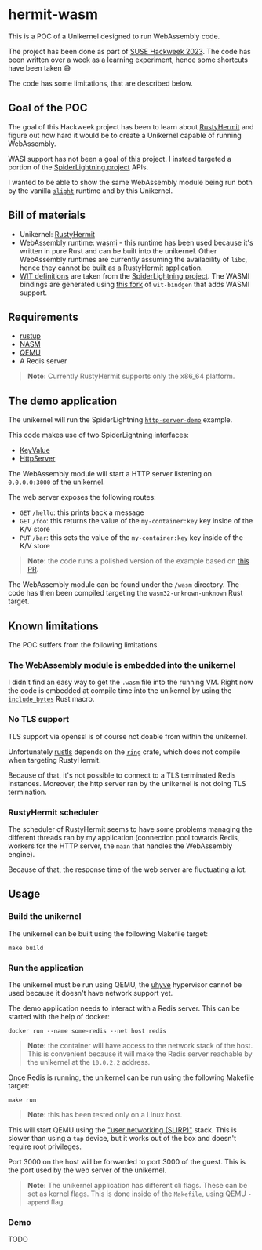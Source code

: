 # hermit-wasm

This is a POC of a Unikernel designed to run WebAssembly code.

The project has been done as part of [SUSE Hackweek 2023](https://hackweek.opensuse.org/22/projects/build-a-unikernel-that-runs-webassembly).
The code has been written over a week as a learning experiment, hence some
shortcuts have been taken 😅

The code has some limitations, that are described below.

## Goal of the POC

The goal of this Hackweek project has been to learn about
[RustyHermit](https://github.com/hermitcore/rusty-hermit) and figure
out how hard it would be to create a Unikernel capable of running WebAssembly.

WASI support has not been a goal of this project. I instead targeted a portion
of the [SpiderLightning project](https://github.com/deislabs/spiderlightning)
APIs.

I wanted to be able to show the same WebAssembly module being run both
by the vanilla [`slight`](https://github.com/deislabs/spiderlightning#getting-started)
runtime and by this Unikernel.

## Bill of materials

* Unikernel: [RustyHermit](https://github.com/hermitcore/rusty-hermit)
* WebAssembly runtime: [wasmi](https://crates.io/crates/wasmi) - this runtime has
  been used because it's written in pure Rust and can be built into the unikernel.
  Other WebAssembly runtimes are currently assuming the availability of `libc`, hence
  they cannot be built as a RustyHermit application.
* [WIT definitions](https://github.com/WebAssembly/component-model/blob/main/design/mvp/WIT.md)
  are taken from the [SpiderLightning project](https://github.com/deislabs/spiderlightning).
  The WASMI bindings are generated using [this fork](https://github.com/flavio/wit-bindgen/tree/wasmi)
  of `wit-bindgen` that adds WASMI support.

## Requirements

* [rustup](https://www.rust-lang.org/tools/install)
* [NASM](https://nasm.us/)
* [QEMU](https://www.qemu.org/)
* A Redis server

> **Note:** Currently RustyHermit supports only the x86_64 platform.

## The demo application

The unikernel will run the SpiderLightning [`http-server-demo`](https://github.com/deislabs/spiderlightning/tree/main/examples/http-server-demo) example.

This code makes use of two SpiderLightning interfaces:
  * [KeyValue](https://github.com/deislabs/spiderlightning/blob/main/wit/keyvalue.wit)
  * [HttpServer](https://github.com/deislabs/spiderlightning/blob/main/wit/http-server.wit)

The WebAssembly module will start a HTTP server listening on `0.0.0.0:3000` of
the unikernel.

The web server exposes the following routes:

* `GET` `/hello`: this prints back a message
* `GET` `/foo`: this returns the value of the `my-container:key` key inside of the K/V store
* `PUT` `/bar`: this sets the value of the `my-container:key` key inside of the K/V store

> **Note:** the code runs a polished version of the example based on [this PR](https://github.com/deislabs/spiderlightning/pull/318).

The WebAssembly module can be found under the `/wasm` directory. The code has
then been compiled targeting the `wasm32-unknown-unknown` Rust target.

## Known limitations

The POC suffers from the following limitations.

### The WebAssembly module is embedded into the unikernel

I didn't find an easy way to get the `.wasm` file into the running VM.
Right now the code is embedded at compile time into the unikernel by using the
[`include_bytes`](https://doc.rust-lang.org/std/macro.include_bytes.html)
Rust macro.

### No TLS support

TLS support via openssl is of course not doable from within the unikernel. 

Unfortunately [rustls](https://github.com/rustls/rustls) depends on the
[`ring`](https://crates.io/crates/ring) crate, which does not compile when
targeting RustyHermit.

Because of that, it's not possible to connect to a TLS terminated Redis instances.
Moreover, the http server ran by the unikernel is not doing TLS termination.

### RustyHermit scheduler

The scheduler of RustyHermit seems to have some problems managing the different
threads ran by my application (connection pool towards Redis, workers for the
HTTP server, the `main` that handles the WebAssembly engine).

Because of that, the response time of the web server are fluctuating a lot.

## Usage

### Build the unikernel

The unikernel can be built using the following Makefile target:

```
make build
```

### Run the application

The unikernel must be run using QEMU, the
[uhyve](https://github.com/hermitcore/uhyve)
hypervisor cannot be used because it doesn't have network support yet.

The demo application needs to interact with a Redis server. This can be
started with the help of docker:

```console
docker run --name some-redis --net host redis
```

> **Note:** the container will have access to the network stack of the
> host. This is convenient because it will make the Redis server
> reachable by the unikernel at the `10.0.2.2` address.

Once Redis is running, the unikernel can be run using the following
Makefile target:

```console
make run
```

> **Note:** this has been tested only on a Linux host.

This will start QEMU using the ["user networking (SLIRP)"](https://wiki.qemu.org/Documentation/Networking#User_Networking_.28SLIRP.29)
stack. This is slower than using a `tap` device, but it works out of the box
and doesn't require root privileges.

Port 3000 on the host will be forwarded to port 3000 of the guest. This is the
port used by the web server of the unikernel.

> **Note:** The unikernel application has different cli flags. These can be set as kernel flags.
This is done inside of the `Makefile`, using QEMU `-append` flag.

### Demo

TODO 



